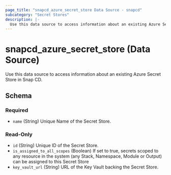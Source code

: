 ```yaml
---
page_title: "snapcd_azure_secret_store Data Source - snapcd"
subcategory: "Secret Stores"
description: |-
  Use this data source to access information about an existing Azure Secret Store in Snap CD.
---
```


# snapcd_azure_secret_store (Data Source)

Use this data source to access information about an existing Azure Secret Store in Snap CD.




<!-- schema generated by tfplugindocs -->
## Schema

### Required

- `name` (String) Unique Name of the Secret Store.

### Read-Only

- `id` (String) Unique ID of the Secret Store.
- `is_assigned_to_all_scopes` (Boolean) If set to true, secrets scoped to any resource in the system (any Stack, Namespace, Module or Output) can be assigned to this Secret Store
- `key_vault_url` (String) URL of the Key Vault backing the Secret Store.
